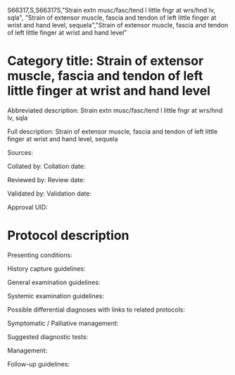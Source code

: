 S66317,S,S66317S,"Strain extn musc/fasc/tend l little fngr at wrs/hnd lv, sqla", "Strain of extensor muscle, fascia and tendon of left little finger at wrist and hand level, sequela","Strain of extensor muscle, fascia and tendon of left little finger at wrist and hand level"
# Category title: Strain of extensor muscle, fascia and tendon of left little finger at wrist and hand level

Abbreviated description: Strain extn musc/fasc/tend l little fngr at wrs/hnd lv, sqla

Full description: Strain of extensor muscle, fascia and tendon of left little finger at wrist and hand level, sequela

Sources:

Collated by:
Collation date:

Reviewed by:
Review date:

Validated by:
Validation date:

Approval UID:

# Protocol description

Presenting conditions:

History capture guidelines:

General examination guidelines:

Systemic examination guidelines:

Possible differential diagnoses with links to related protocols:

Symptomatic / Palliative management:

Suggested diagnostic tests:

Management:

Follow-up guidelines:
